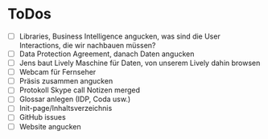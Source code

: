 # ToDos

- [ ] Libraries, Business Intelligence angucken, was sind die User Interactions, die wir nachbauen müssen?
- [ ] Data Protection Agreement, danach Daten angucken
- [ ] Jens baut Lively Maschine für Daten, von unserem Lively dahin browsen
- [ ] Webcam für Fernseher
- [ ] Präsis zusammen angucken
- [ ] Protokoll Skype call Notizen merged
- [ ] Glossar anlegen (IDP, Coda usw.)
- [ ] Init-page/Inhaltsverzeichnis
- [ ] GitHub issues
- [ ] Website angucken